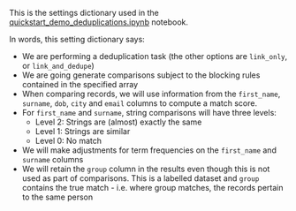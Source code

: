 This is the settings dictionary used in the [quickstart_demo_deduplications.ipynb](https://mybinder.org/v2/gh/moj-analytical-services/splink_demos/master?urlpath=lab/tree/quickstart_demo_deduplications.ipynb) notebook.

In words, this setting dictionary says:
- We are performing a deduplication task (the other options are `link_only`, or `link_and_dedupe`)
- We are going generate comparisons subject to the blocking rules contained in the specified array
- When comparing records, we will use information from the `first_name`, `surname`, `dob`, `city` and `email` columns to compute a match score.
- For `first_name` and `surname`, string comparisons will have three levels:
    - Level 2: Strings are (almost) exactly the same
    - Level 1: Strings are similar
    - Level 0: No match
- We will make adjustments for term frequencies on the `first_name` and `surname` columns
- We will retain the `group` column in the results even though this is not used as part of comparisons.  This is a labelled dataset and `group` contains the true match - i.e. where group matches, the records pertain to the same person